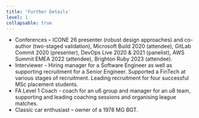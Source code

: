 ```yaml
---
title: 'Further Details'
level: 1
collapsable: true
---
```


- Conferences – ICONE 26 presenter (robust design approaches) and co-author (two-staged validation), Microsoft Build 2020 (attendee), GitLab Commit 2020 (presenter), DevOps Live 2020 & 2021 (panelist), AWS Summit EMEA 2022 (attendee), Brighton Ruby 2023 (attendee).
- Interviewer – Hiring manager for a Software Engineer as well as supporting recruitment for a Senior Engineer. Supported a FinTech at various stages of recruitment. Leading recruitment for four successful MSc placement students.
- FA Level 1 Coach - coach for an u6 group and manager for an u8 team, supporting and leading coaching sessions and organising league matches.
- Classic car enthusiast – owner of a 1978 MG BGT.